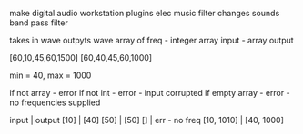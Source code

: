 make digital audio workstation plugins
elec music filter changes sounds
band pass filter

takes in wave outpyts wave
array of freq - integer
array input - array output

[60,10,45,60,1500]	[60,40,45,60,1000]

min = 40,
max = 1000

if not array - error
if not int - error - input corrupted
if empty array - error - no frequencies supplied

input       | output
[10]        | [40]
[50]        | [50]
[]          | err - no freq
[10, 1010]  | [40, 1000]